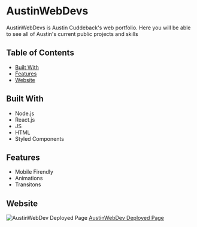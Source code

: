 # AustinWebDevs

AustinWebDevs is Austin Cuddeback's web portfolio. Here you will be able to see all of Austin's current public projects and skills

## Table of Contents

- [Built With](#built-with)
- [Features](#features)
- [Website](#website)

## Built With

- Node.js
- React.js
- JS
- HTML
- Styled Components

## Features

- Mobile Firendly
- Animations
- Transitons

## Website

![AustinWebDev Deployed Page](./images/screencapture-ajcuddeback-github-io-2020-10-24-14_19_37)
[AustinWebDev Deployed Page](https://ajcuddeback.github.io/react-portfolio)
